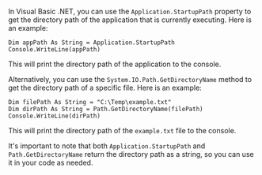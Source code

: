 In Visual Basic .NET, you can use the `Application.StartupPath` property to get the directory path of the application that is currently executing. Here is an example:

```
Dim appPath As String = Application.StartupPath
Console.WriteLine(appPath)
```

This will print the directory path of the application to the console.

Alternatively, you can use the `System.IO.Path.GetDirectoryName` method to get the directory path of a specific file. Here is an example:

```
Dim filePath As String = "C:\Temp\example.txt"
Dim dirPath As String = Path.GetDirectoryName(filePath)
Console.WriteLine(dirPath)
```

This will print the directory path of the `example.txt` file to the console. 

It's important to note that both `Application.StartupPath` and `Path.GetDirectoryName` return the directory path as a string, so you can use it in your code as needed.